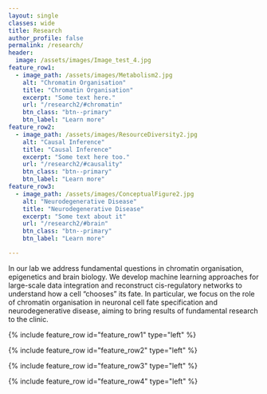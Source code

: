 ```yaml
---
layout: single
classes: wide
title: Research
author_profile: false
permalink: /research/
header:
  image: /assets/images/Image_test_4.jpg
feature_row1:
  - image_path: /assets/images/Metabolism2.jpg
    alt: "Chromatin Organisation"
    title: "Chromatin Organisation"
    excerpt: "Some text here."
    url: "/research2/#chromatin"
    btn_class: "btn--primary"
    btn_label: "Learn more"
feature_row2:
  - image_path: /assets/images/ResourceDiversity2.jpg
    alt: "Causal Inference"
    title: "Causal Inference"
    excerpt: "Some text here too."
    url: "/research2/#causality"
    btn_class: "btn--primary"
    btn_label: "Learn more"
feature_row3:
  - image_path: /assets/images/ConceptualFigure2.jpg
    alt: "Neurodegenerative Disease"
    title: "Neurodegenerative Disease"
    excerpt: "Some text about it"
    url: "/research2/#brain"
    btn_class: "btn--primary"
    btn_label: "Learn more"  

---
```


In our lab we address fundamental questions in chromatin organisation, epigenetics and brain biology. We develop machine learning approaches for large-scale data integration and reconstruct cis-regulatory networks to understand how a cell “chooses” its fate. In particular, we focus on the role of chromatin organisation in neuronal cell fate specification and neurodegenerative disease, aiming to bring results of fundamental research to the clinic.


{% include feature_row id="feature_row1" type="left" %}

{% include feature_row id="feature_row2" type="left" %}

{% include feature_row id="feature_row3" type="left" %}

{% include feature_row id="feature_row4" type="left" %}

